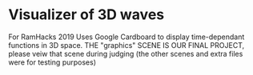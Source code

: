 # Visualizer of 3D waves
For RamHacks 2019
Uses Google Cardboard to display time-dependant functions in 3D space.
THE "graphics" SCENE IS OUR FINAL PROJECT, please veiw that scene during judging (the other scenes and extra files were for testing purposes)
